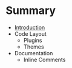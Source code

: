 # Summary

* [Introduction](README.md)
* Code Layout
   * Plugins
   * Themes
* Documentation
   * Inline Comments

